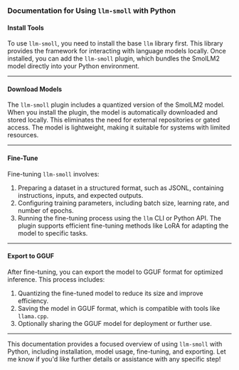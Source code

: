 ### Documentation for Using `llm-smoll` with Python

#### **Install Tools**
To use `llm-smoll`, you need to install the base `llm` library first. This library provides the framework for interacting with language models locally. Once installed, you can add the `llm-smoll` plugin, which bundles the SmolLM2 model directly into your Python environment.

---

#### **Download Models**
The `llm-smoll` plugin includes a quantized version of the SmolLM2 model. When you install the plugin, the model is automatically downloaded and stored locally. This eliminates the need for external repositories or gated access. The model is lightweight, making it suitable for systems with limited resources.

---

#### **Fine-Tune**
Fine-tuning `llm-smoll` involves:
1. Preparing a dataset in a structured format, such as JSONL, containing instructions, inputs, and expected outputs.
2. Configuring training parameters, including batch size, learning rate, and number of epochs.
3. Running the fine-tuning process using the `llm` CLI or Python API. The plugin supports efficient fine-tuning methods like LoRA for adapting the model to specific tasks.

---

#### **Export to GGUF**
After fine-tuning, you can export the model to GGUF format for optimized inference. This process includes:
1. Quantizing the fine-tuned model to reduce its size and improve efficiency.
2. Saving the model in GGUF format, which is compatible with tools like `llama.cpp`.
3. Optionally sharing the GGUF model for deployment or further use.

---

This documentation provides a focused overview of using `llm-smoll` with Python, including installation, model usage, fine-tuning, and exporting. Let me know if you'd like further details or assistance with any specific step!
